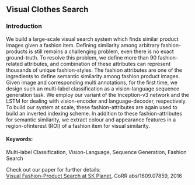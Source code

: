 ## Visual Clothes Search

### Introduction
We build a large-scale visual search system which finds similar product images given a fashion item. Defining similarity among arbitrary fashion-products is still remains a challenging problem, even there is no exact ground-truth. To resolve this problem, we define more than 90 fashion-related attributes, and combination of these attributes can represent thousands of unique fashion-styles. The fashion attributes are one of the ingredients to define semantic similarity among fashion product images. Given image and corresponding multi annotations, for the first time, we design such an multi-label classification as a vision-language sequence generation task. We employ our variant of the Inception-v3 network and the LSTM for dealing with vision-encoder and language-decoder, respectively. To build our system at scale, these fashion-attributes are again used to build an inverted indexing scheme. In addition to these fashion-attributes for semantic similarity, we extract colour and appearance features in a region-ofinterest (ROI) of a fashion item for visual similarity.


#### Keywords:
Multi-label Classification, Vision-Language, Sequence Generation, Fashion Search

Check out our paper for further details: <br>
[Visual Fashion-Product Search at SK Planet](https://github.com/taey16/taey16.github.io/blob/main/assets/papers/2016_fashion.pdf), CoRR abs/1609.07859, 2016
